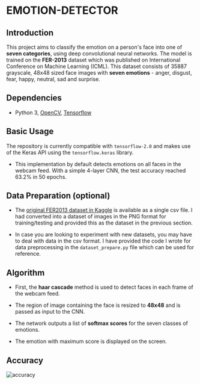 # EMOTION-DETECTOR

## Introduction

This project aims to classify the emotion on a person's face into one of **seven categories**, using deep convolutional neural networks. The model is trained on the **FER-2013** dataset which was published on International Conference on Machine Learning (ICML). This dataset consists of 35887 grayscale, 48x48 sized face images with **seven emotions** - anger, disgust, fear, happy, neutral, sad and surprise.

## Dependencies

* Python 3, [OpenCV](https://opencv.org/), [Tensorflow](https://www.tensorflow.org/)

## Basic Usage

The repository is currently compatible with `tensorflow-2.0` and makes use of the Keras API using the `tensorflow.keras` library.

* This implementation by default detects emotions on all faces in the webcam feed. With a simple 4-layer CNN, the test accuracy reached 63.2% in 50 epochs.


## Data Preparation (optional)

* The [original FER2013 dataset in Kaggle](https://www.kaggle.com/deadskull7/fer2013) is available as a single csv file. I had converted into a dataset of images in the PNG format for training/testing and provided this as the dataset in the previous section.

* In case you are looking to experiment with new datasets, you may have to deal with data in the csv format. I have provided the code I wrote for data preprocessing in the `dataset_prepare.py` file which can be used for reference.

## Algorithm

* First, the **haar cascade** method is used to detect faces in each frame of the webcam feed.

* The region of image containing the face is resized to **48x48** and is passed as input to the CNN.

* The network outputs a list of **softmax scores** for the seven classes of emotions.

* The emotion with maximum score is displayed on the screen.

## Accuracy

![accuracy](https://user-images.githubusercontent.com/61614524/165885260-37163a27-8bf3-48cd-9e58-bd01fb09ce0e.png)

